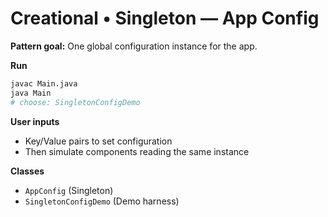 # Creational • Singleton — App Config

**Pattern goal:** One global configuration instance for the app.

**Run**
```bash
javac Main.java
java Main
# choose: SingletonConfigDemo
```

**User inputs**
- Key/Value pairs to set configuration
- Then simulate components reading the same instance

**Classes**
- `AppConfig` (Singleton)
- `SingletonConfigDemo` (Demo harness)
